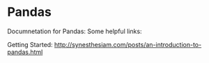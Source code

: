 # Pandas

Documnetation for Pandas:
Some helpful links:

Getting Started:
http://synesthesiam.com/posts/an-introduction-to-pandas.html
